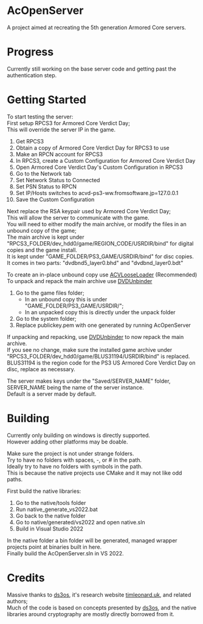 # AcOpenServer
A project aimed at recreating the 5th generation Armored Core servers.  

# Progress
Currently still working on the base server code and getting past the authentication step.

# Getting Started
To start testing the server:  
First setup RPCS3 for Armored Core Verdict Day;  
This will override the server IP in the game.  
1. Get RPCS3  
2. Obtain a copy of Armored Core Verdict Day for RPCS3 to use  
3. Make an RPCN account for RPCS3  
4. In RPCS3, create a Custom Configuration for Armored Core Verdict Day  
5. Open Armored Core Verdict Day's Custom Configuration in RPCS3  
6. Go to the Network tab  
7. Set Network Status to Connected  
8. Set PSN Status to RPCN  
9. Set IP/Hosts switches to acvd-ps3-ww.fromsoftware.jp=127.0.0.1  
10. Save the Custom Configuration  

Next replace the RSA keypair used by Armored Core Verdict Day;  
This will allow the server to communicate with the game.  
You will need to either modify the main archive, or modify the files in an unbound copy of the game;  
The main archive is kept under "RPCS3_FOLDER/dev_hdd0/game/REGION_CODE/USRDIR/bind" for digital copies and the game install.  
It is kept under "GAME_FOLDER/PS3_GAME/USRDIR/bind" for disc copies.  
It comes in two parts: "dvdbnd5_layer0.bhd" and "dvdbnd_layer0.bdt"  

To create an in-place unbound copy use [ACVLooseLoader](https://github.com/WarpZephyr/ACVLooseLoader/releases) (Recommended)  
To unpack and repack the main archive use [DVDUnbinder](https://github.com/WarpZephyr/DVDUnbinder/releases)  

1. Go to the game files folder;  
      - In an unbound copy this is under "GAME_FOLDER/PS3_GAME/USRDIR/";  
	  - In an unpacked copy this is directly under the unpack folder  
2. Go to the system folder;  
3. Replace publickey.pem with one generated by running AcOpenServer  

If unpacking and repacking, use [DVDUnbinder](https://github.com/WarpZephyr/DVDUnbinder/releases) to now repack the main archive.  
If you see no change, make sure the installed game archive under "RPCS3_FOLDER/dev_hdd0/game/BLUS31194/USRDIR/bind" is replaced.  
BLUS31194 is the region code for the PS3 US Armored Core Verdict Day on disc, replace as necessary.  

The server makes keys under the "Saved/SERVER_NAME" folder,  
SERVER_NAME being the name of the server instance.  
Default is a server made by default.  

# Building
Currently only building on windows is directly supported.  
However adding other platforms may be doable.  

Make sure the project is not under strange folders.  
Try to have no folders with spaces, -, or # in the path.  
Ideally try to have no folders with symbols in the path.  
This is because the native projects use CMake and it may not like odd paths.  

First build the native libraries:  
1. Go to the native/tools folder  
2. Run native_generate_vs2022.bat  
3. Go back to the native folder  
4. Go to native/generated/vs2022 and open native.sln  
5. Build in Visual Studio 2022  

In the native folder a bin folder will be generated, managed wrapper projects point at binaries built in here.  
Finally build the AcOpenServer.sln in VS 2022.

# Credits
Massive thanks to [ds3os](https://github.com/TLeonardUK/ds3os), it's research website [timleonard.uk](https://timleonard.uk), and related authors;  
Much of the code is based on concepts presented by [ds3os](https://github.com/TLeonardUK/ds3os), and the native libraries around cryptography are mostly directly borrowed from it.